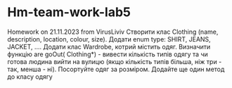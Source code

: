 # Hm-team-work-lab5
 Homework on 21.11.2023 from VirusLiviv
 Створити клас Clothing (name, description, location, colour, size).  Додати enum type: SHIRT, JEANS, JACKET, …. Додати клас Wardrobe, котрий містить одяг. Визначити функцію are goOut( Clothing*) - вивести кількість типів одягу та чи готова людина вийти на вулицю (якщо кількість типів більша, ніж три - так, менша - ні). Посортуйте одяг за розміром.  Додайте ще один метод до класу одягу